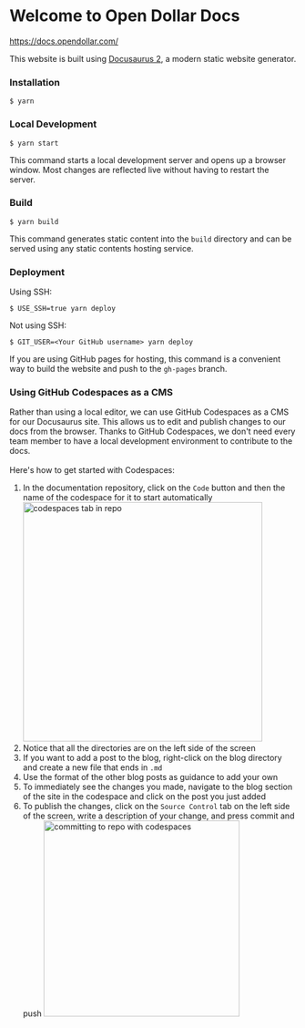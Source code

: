 
# Welcome to Open Dollar Docs

https://docs.opendollar.com/

This website is built using [Docusaurus 2](https://docusaurus.io/), a modern static website generator.

### Installation

```
$ yarn
```

### Local Development

```
$ yarn start
```

This command starts a local development server and opens up a browser window. Most changes are reflected live without having to restart the server.

### Build

```
$ yarn build
```

This command generates static content into the `build` directory and can be served using any static contents hosting service.

### Deployment

Using SSH:

```
$ USE_SSH=true yarn deploy
```

Not using SSH:

```
$ GIT_USER=<Your GitHub username> yarn deploy
```

If you are using GitHub pages for hosting, this command is a convenient way to build the website and push to
the `gh-pages` branch.

### Using GitHub Codespaces as a CMS

Rather than using a local editor, we can use GitHub Codespaces as a CMS for our Docusaurus site. This allows us to edit
and publish changes to our docs from the browser.
Thanks to GitHub Codespaces, we don't need every team member to have a local development environment to contribute to
the docs.
</br></br>
Here's how to get started with Codespaces:

1) In the documentation repository, click on the `Code` button and then the name of the codespace for it to start automatically
   <img width="420" alt="codespaces tab in repo" src="https://user-images.githubusercontent.com/47253537/209730854-47862a8e-d701-4e4c-b093-39e9ca50515d.png">
2) Notice that all the directories are on the left side of the screen
3) If you want to add a post to the blog, right-click on the blog directory and create a new file that ends in `.md`
4) Use the format of the other blog posts as guidance to add your own
5) To immediately see the changes you made, navigate to the blog section of the site in the codespace and click on the post you just
   added
6) To publish the changes, click on the `Source Control` tab on the left side of the screen, write a description of your
   change, and press commit and push
   <img width="344" alt="committing to repo with codespaces" src="https://user-images.githubusercontent.com/47253537/209730956-3554d066-e64a-4fa9-856d-fb42504a830f.png">



